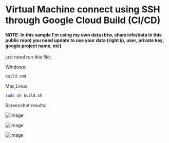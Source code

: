 # Virtual Machine connect using SSH through Google Cloud Build (CI/CD)


#### NOTE: In this sample I'm using my own data (btw, sham info/data in this public repo) you need update to use your data (right ip, user, private key, google project name, etc)


just need run this file:

Windows:
```sh
build.cmd
```

Mac,Linux:
```sh
sudo sh build.sh
```

Screenshot results:

![image](https://user-images.githubusercontent.com/22874642/186275375-0cb9b475-2a1b-4164-b312-44889732e1ed.png)

![image](https://user-images.githubusercontent.com/22874642/186275490-6b4186ba-a3a4-446c-9527-b202ce673f0a.png)

![image](https://user-images.githubusercontent.com/22874642/186275524-06c9907d-5809-4ff6-83b1-e4f297a86f80.png)

